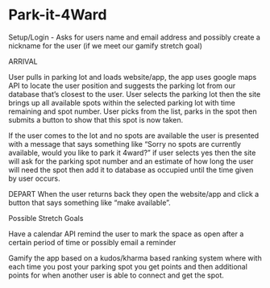 # Park-it-4Ward

Setup/Login - Asks for users name and email address and possibly create a nickname for the user (if we meet our gamify stretch goal)

ARRIVAL

User pulls in parking lot and loads website/app, the app uses google maps API to locate the user position and suggests the parking lot from our database that’s closest to the user.  User selects the parking lot then the site brings up all available spots within the selected parking lot with time remaining and spot number.  User picks from the list, parks in the spot then submits a button to show that this spot is now taken.  

If the user comes to the lot and no spots are available the user is presented with a message that says something like “Sorry no spots are currently available, would you like to park it 4ward?” if user selects yes then the site will ask for the parking spot number and an estimate of how long the user will need the spot then add it to database as occupied until the time given by user occurs.

DEPART
When the user returns back they open the website/app and click a button that says something like “make available”.

Possible Stretch Goals  

Have a calendar API remind the user to mark the space as open after a certain period of time or possibly email a reminder

Gamify the app based on a kudos/kharma based ranking system where with each time you post your parking spot you get points and then additional points for when another user is able to connect and get the spot.  
